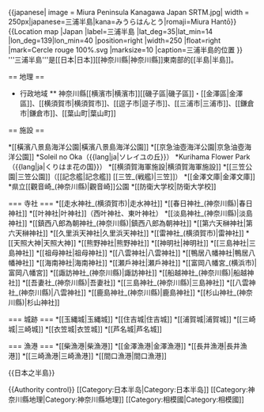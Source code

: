 {{japanese| image = Miura Peninsula Kanagawa Japan SRTM.jpg| width = 250px|japanese=三浦半島|kana=みうらはんとう|romaji=Miura Hantō}}
{{Location map
 |Japan
 |label=三浦半島
 |lat_deg=35|lat_min=14
 |lon_deg=139|lon_min=40
 |position=right
 |width=250
 |float=right
 |mark=Cercle rouge 100%.svg
 |marksize=10
 |caption=三浦半島的位置
}}
'''三浦半島'''是[[日本|日本]][[神奈川縣|神奈川縣]]東南部的[[半島|半島]]。

== 地理 ==
* 行政地域
** 神奈川縣[[横濱市|横濱市]][[磯子區|磯子區]]・[[金澤區|金澤區]]、[[横須賀市|横須賀市]]、[[逗子市|逗子市]]、[[三浦市|三浦市]]、[[鎌倉市|鎌倉市]]、[[葉山町|葉山町]]

== 施設 ==

*[[橫濱八景島海洋公園|橫濱八景島海洋公園]]
*[[京急油壺海洋公園|京急油壺海洋公園]]
*Soleil no Oka（{{lang|ja|ソレイユの丘}}）
*Kurihama Flower Park（{{lang|ja|くりはま花の国}}）
*[[横須賀海軍施設|横須賀海軍施設]]
*[[三笠公園|三笠公園]]（[[記念艦|記念艦]] [[三笠_(戦艦)|三笠]]）
*[[金澤文庫|金澤文庫]]
*県立[[觀音崎_(神奈川縣)|觀音崎]]公園
*[[防衛大学校|防衛大学校]]

=== 寺社 ===
*[[走水神社_(横須賀市)|走水神社]]
*[[春日神社_(神奈川縣)|春日神社]]
*[[叶神社|叶神社]]（西叶神社、東叶神社）
*[[淡島神社_(神奈川縣)|淡島神社]]
*[[鎮西八郎為朝神社_(神奈川縣)|鎮西八郎為朝神社]]
*[[第六天榊神社|第六天榊神社]]
*[[久里浜天神社|久里浜天神社]]
*[[雷神社_(横須賀市)|雷神社]]
*[[天照大神|天照大神]]
*[[熊野神社|熊野神社]]
*[[神明社|神明社]]
*[[三島神社|三島神社]]
*[[祖母神社|祖母神社]]
*[[八雲神社|八雲神社]]
*[[鴨居八幡神社|鴨居八幡神社]]
*[[海南神社|海南神社]]
*[[瀬戶神社|瀬戶神社]]
*[[富岡八幡宮_(横浜市)|富岡八幡宮]]
*[[諏訪神社_(神奈川縣)|諏訪神社]]
*[[船越神社_(神奈川縣)|船越神社]]
*[[吾妻社_(神奈川縣)|吾妻社]]
*[[三島神社_(神奈川縣)|三島神社]]
*[[八雲神社_(神奈川縣)|八雲神社]]
*[[鹿島神社_(神奈川縣)|鹿島神社]]
*[[杉山神社_(神奈川縣)|杉山神社]]

=== 城跡 ===
*[[玉縄城|玉縄城]]
*[[住吉城|住吉城]]
*[[浦賀城|浦賀城]]
*[[三崎城|三崎城]]
*[[衣笠城|衣笠城]]
*[[芦名城|芦名城]]

=== 漁港 ===
*[[柴漁港|柴漁港]]
*[[金澤漁港|金澤漁港]]
*[[長井漁港|長井漁港]]
*[[三崎漁港|三崎漁港]]
*[[間口漁港|間口漁港]]

{{日本之半島}}

{{Authority control}}
[[Category:日本半岛|Category:日本半岛]]
[[Category:神奈川縣地理|Category:神奈川縣地理]]
[[Category:相模國|Category:相模國]]